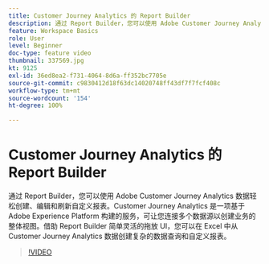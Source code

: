 ```yaml
---
title: Customer Journey Analytics 的 Report Builder
description: 通过 Report Builder，您可以使用 Adobe Customer Journey Analytics 数据轻松创建、编辑和刷新自定义报表。Customer Journey Analytics 是一项基于 Adobe Experience Platform 构建的服务，可让您连接多个数据源以创建业务的整体视图。借助 Report Builder 简单灵活的拖放 UI，您可以在 Excel 中从 Customer Journey Analytics 数据创建复杂的数据查询和自定义报表。
feature: Workspace Basics
role: User
level: Beginner
doc-type: feature video
thumbnail: 337569.jpg
kt: 9125
exl-id: 36ed8ea2-f731-4064-8d6a-ff352bc7705e
source-git-commit: c9830412d18f63dc14020748ff43df7f7fcf408c
workflow-type: tm+mt
source-wordcount: '154'
ht-degree: 100%

---
```


# Customer Journey Analytics 的 Report Builder

通过 Report Builder，您可以使用 Adobe Customer Journey Analytics 数据轻松创建、编辑和刷新自定义报表。Customer Journey Analytics 是一项基于 Adobe Experience Platform 构建的服务，可让您连接多个数据源以创建业务的整体视图。借助 Report Builder 简单灵活的拖放 UI，您可以在 Excel 中从 Customer Journey Analytics 数据创建复杂的数据查询和自定义报表。


>[!VIDEO](https://video.tv.adobe.com/v/337569/?quality=12&learn=on)
